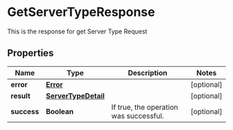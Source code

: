 

# GetServerTypeResponse

This is the response for get Server Type Request
## Properties

Name | Type | Description | Notes
------------ | ------------- | ------------- | -------------
**error** | [**Error**](Error.md) |  |  [optional]
**result** | [**ServerTypeDetail**](ServerTypeDetail.md) |  |  [optional]
**success** | **Boolean** | If true, the operation was successful. |  [optional]



